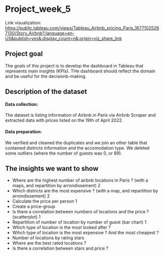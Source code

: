 # Project_week_5

Link visualization: https://public.tableau.com/views/Tableau_Airbnb_pricing_Paris_16771025267130/Story_Airbnb?:language=en-US&publish=yes&:display_count=n&:origin=viz_share_link

## Project goal
The goals of this project is to develop the dashboard in Tableau that represents main insights (KPIs). THe dashboard should reflect the domain and be useful for the decisionb-making.

## Description of the dataset
#### Data collection:
The dataset is listing information of Airbnb in Paris via Airbnb Scraper and extracted data with prices listed on the 19th of April 2022. 
#### Data preparation: 
We verified and cleaned the duplicates and we join an other table that contained districts information and the accomodation type. We deleted some outliers (where the number of guests was 0, or 89). 

## The insights we want to show
- Where are the highest number of airbnb locations in Paris ? (with a maps, and repartition by arrondissement) 2
- Which districts are the most expensive ? (with a map, and repartition by arrondissement) 2
- Calculate the price per person 1
- Create a price-group
- Is there a correlation between numbers of locations and the price ? (scatterplot) 1
- Repartition of number of location by number of guest (bar chart) 1
- Which type of location is the most looked after ? 
- Wihch type of location is the most expensive ? And the most cheapest ?
- Number of locations by rating stars
- Where are the best rated locations ? 
- Is there a correlation between stars and price ? 



